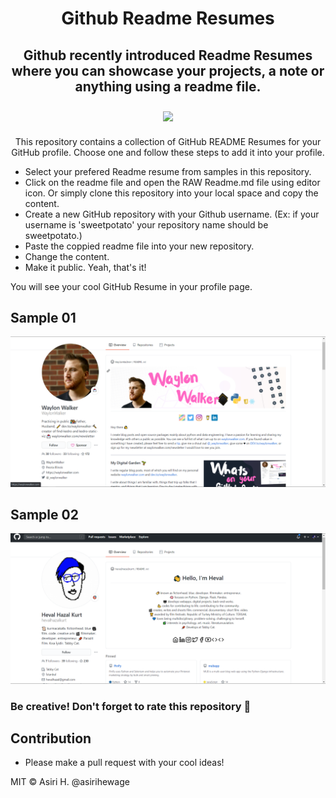 <h1 align="center">
  Github Readme Resumes
</h1>
<h2 align="center">
  Github recently introduced Readme Resumes where you can showcase your projects, a note or anything using a readme file.
<p align='center'>
 <img align='center' src="https://visitor-badge.glitch.me/badge?page_id=asirihewage.visitor-badge">
 <p/>
</h2>

<div align="center">
This repository contains a collection of GitHub README Resumes for your GitHub profile. 
Choose one and follow these steps to add it into your profile.
</div>

- Select your prefered Readme resume from samples in this repository.
- Click on the readme file and open the RAW Readme.md file using editor icon. Or simply clone this repository into your local space and copy the content.
- Create a new GitHub repository with your Github username. (Ex: if your username is 'sweetpotato' your repository name should be sweetpotato.)
- Paste the coppied readme file into your new repository.
- Change the content.
- Make it public. Yeah, that's it!

You will see your cool GitHub Resume in your profile page.

## Sample 01
![sample01](screenshots/sample1.png)

## Sample 02
![sample02](screenshots/sample2.png)

### Be creative! Don't forget to rate this repository 💙 

## Contribution
- Please make a pull request with your cool ideas!

MIT © Asiri H. @asirihewage
